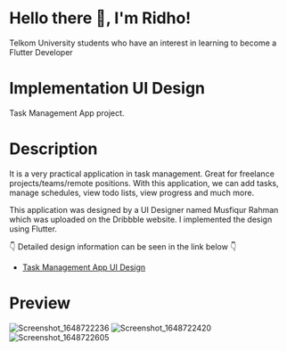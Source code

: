 # Hello there :wave:, I'm Ridho!

Telkom University students who have an interest in learning to become a Flutter Developer

# Implementation UI Design

Task Management App project.

# Description

It is a very practical application in task management. Great for freelance projects/teams/remote positions. With this application, we can add tasks, manage schedules, view todo lists, view progress and much more.

This application was designed by a UI Designer named Musfiqur Rahman which was uploaded on the Dribbble website. I implemented the design using Flutter.

:point_down: Detailed design information can be seen in the link below :point_down: 

- [Task Management App UI Design](https://dribbble.com/shots/17840223-Taskdo-Task-Management-Mobile-App-Design)

# Preview

![Screenshot_1648722236](https://user-images.githubusercontent.com/55271500/161034588-cd283f95-4f31-4784-b2c5-9cd41daa3e8e.png)
![Screenshot_1648722420](https://user-images.githubusercontent.com/55271500/161034638-9a718b93-f280-4fc4-8685-0b98613132d1.png)
![Screenshot_1648722605](https://user-images.githubusercontent.com/55271500/161035234-b0475733-ee19-4efc-81fa-dbba66605760.png)